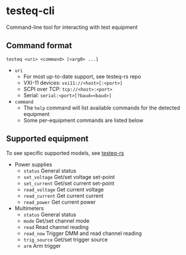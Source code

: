 # testeq-cli

Command-line tool for interacting with test equipment

## Command format

    testeq <uri> <command> [<arg0> ...]

* `uri`
  * For most up-to-date support, see testeq-rs repo
  * VXI-11 devices: `vxi11://<host>[:<port>]`
  * SCPI over TCP: `tcp://<host>:<port>`
  * Serial: `serial:<port>[?baud=<baud>]`
* `command`
  * The `help` command will list available commands for the detected equipment
  * Some per-equipment commands are listed below

## Supported equipment

To see specific supported models, see [testeq-rs](https://github.com/farlepet/testeq-rs/tree/main)

* Power supplies
  * `status` General status
  * `set_voltage` Get/set voltage set-point
  * `set_current` Get/set current set-point
  * `read_voltage` Get current voltage
  * `read_current` Get current current
  * `read_power` Get current power
* Multimeters
  * `status` General status
  * `mode` Get/set channel mode
  * `read` Read channel reading
  * `read_now` Trigger DMM and read channel reading
  * `trig_source` Get/set trigger source
  * `arm` Arm trigger
